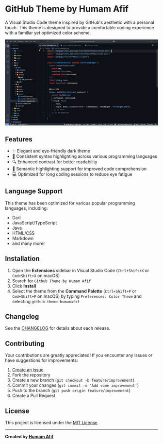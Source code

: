 # GitHub Theme by Humam Afif

A Visual Studio Code theme inspired by GitHub's aesthetic with a personal touch. This theme is designed to provide a comfortable coding experience with a familiar yet optimized color scheme.

![Preview Screenshot](images/preview.png)

## Features

- ✨ Elegant and eye-friendly dark theme
- 🎨 Consistent syntax highlighting across various programming languages
- 🔍 Enhanced contrast for better readability
- 🧠 Semantic highlighting support for improved code comprehension
- 💻 Optimized for long coding sessions to reduce eye fatigue

## Language Support

This theme has been optimized for various popular programming languages, including:

- Dart
- JavaScript/TypeScript
- Java
- HTML/CSS
- Markdown
- and many more!

## Installation

1. Open the **Extensions** sidebar in Visual Studio Code (`Ctrl+Shift+X` or `Cmd+Shift+X` on macOS)
2. Search for `Github Theme by Humam Afif`
3. Click **Install**
4. Select the theme from the **Command Palette** (`Ctrl+Shift+P` or `Cmd+Shift+P` on macOS) by typing `Preferences: Color Theme` and selecting `github-theme-humamafif`


## Changelog

See the [CHANGELOG](CHANGELOG.md) for details about each release.

## Contributing

Your contributions are greatly appreciated! If you encounter any issues or have suggestions for improvements:

1. [Create an issue](https://github.com/humamafif/github-theme-clone/issues/new)
2. Fork the repository
3. Create a new branch (`git checkout -b feature/improvement`)
4. Commit your changes (`git commit -m 'Add some improvement'`)
5. Push to the branch (`git push origin feature/improvement`)
6. Create a Pull Request

## License

This project is licensed under the [MIT License](LICENSE).

---

**Created by [Humam Afif](https://github.com/humamafif)**
